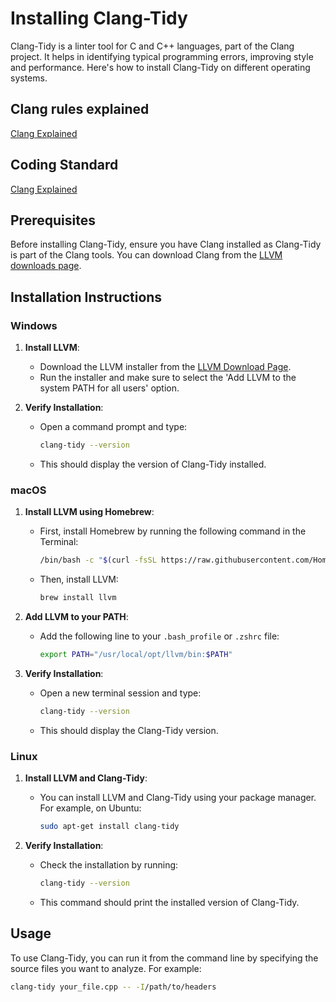 # Installing Clang-Tidy

Clang-Tidy is a linter tool for C and C++ languages, part of the Clang project. It helps in identifying typical programming errors, improving style and performance. Here's how to install Clang-Tidy on different operating systems.

## Clang rules explained

[Clang Explained](clangtydyExplained.md)

## Coding Standard

[Clang Explained](CodingStandard.md)

## Prerequisites

Before installing Clang-Tidy, ensure you have Clang installed as Clang-Tidy is part of the Clang tools. You can download Clang from the [LLVM downloads page](http://releases.llvm.org/download.html).

## Installation Instructions

### Windows

1. **Install LLVM**:
   - Download the LLVM installer from the [LLVM Download Page](https://releases.llvm.org/download.html).
   - Run the installer and make sure to select the 'Add LLVM to the system PATH for all users' option.

2. **Verify Installation**:
   - Open a command prompt and type:
     ```bash
     clang-tidy --version
     ```
   - This should display the version of Clang-Tidy installed.

### macOS

1. **Install LLVM using Homebrew**:
   - First, install Homebrew by running the following command in the Terminal:
     ```bash
     /bin/bash -c "$(curl -fsSL https://raw.githubusercontent.com/Homebrew/install/HEAD/install.sh)"
     ```
   - Then, install LLVM:
     ```bash
     brew install llvm
     ```

2. **Add LLVM to your PATH**:
   - Add the following line to your `.bash_profile` or `.zshrc` file:
     ```bash
     export PATH="/usr/local/opt/llvm/bin:$PATH"
     ```

3. **Verify Installation**:
   - Open a new terminal session and type:
     ```bash
     clang-tidy --version
     ```
   - This should display the Clang-Tidy version.

### Linux

1. **Install LLVM and Clang-Tidy**:
   - You can install LLVM and Clang-Tidy using your package manager. For example, on Ubuntu:
     ```bash
     sudo apt-get install clang-tidy
     ```

2. **Verify Installation**:
   - Check the installation by running:
     ```bash
     clang-tidy --version
     ```
   - This command should print the installed version of Clang-Tidy.

## Usage

To use Clang-Tidy, you can run it from the command line by specifying the source files you want to analyze. For example:

```bash
clang-tidy your_file.cpp -- -I/path/to/headers
